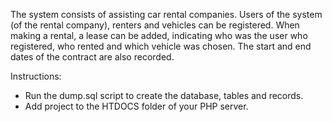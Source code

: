 The system consists of assisting car rental companies. Users of the system (of the rental company), renters and vehicles can be registered. When making a rental, a lease can be added, indicating who was the user who registered, who rented and which vehicle was chosen. The start and end dates of the contract are also recorded.


Instructions:
- Run the dump.sql script to create the database, tables and records.
- Add project to the HTDOCS folder of your PHP server.

